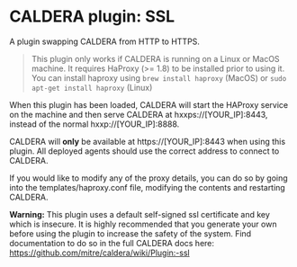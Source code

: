 # CALDERA plugin: SSL

A plugin swapping CALDERA from HTTP to HTTPS.

> This plugin only works if CALDERA is running on a Linux or MacOS machine. It requires HaProxy (>= 1.8) to be installed prior to using it. You can install haproxy using `brew install haproxy` (MacOS) or `sudo apt-get install haproxy` (Linux)

When this plugin has been loaded, CALDERA will start the HAProxy service on the machine and then serve CALDERA at hxxps://[YOUR_IP]:8443, instead of the normal hxxp://[YOUR_IP]:8888.

CALDERA will **only** be available at https://[YOUR_IP]:8443 when using this plugin. All deployed agents should use the correct address to connect to CALDERA. 

If you would like to modify any of the proxy details, you can do so by going into the templates/haproxy.conf file, modifying the contents and restarting CALDERA.

**Warning:** This plugin uses a default self-signed ssl certificate and key which is insecure. It is highly recommended that you generate your own before using the plugin to increase the safety of the system. Find documentation to do so in the full CALDERA docs here: https://github.com/mitre/caldera/wiki/Plugin:-ssl